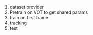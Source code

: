 1. dataset provider
2. Pretrain on VOT to get shared params
3. train on first frame
4. tracking
5. test